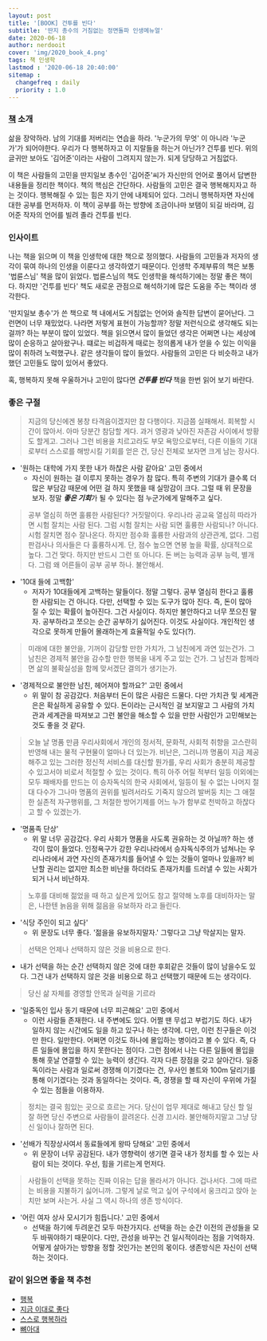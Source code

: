 ```yaml
---
layout: post
title: '[BOOK] 건투를 빈다'
subtitle: '딴지 총수의 거침없는 정면돌파 인생메뉴얼'
date: 2020-06-18
author: nerdooit
cover: 'img/2020_book_4.png'
tags: 책 인생학
lastmod : '2020-06-18 20:40:00'
sitemap :
  changefreq : daily
  priority : 1.0
---
```


### [책](http://www.yes24.com/Product/Goods/3114607) 소개
삶을 장악하라.  남의 기대를 저버리는 연습을 하라. '누군가의 무엇' 이 아니라
'누군가'가 되어야한다. 우리가 다 행복하자고 이 지랄들을 하는거 아닌가? 건투를 빈다.
위의 글귀만 보아도 '김어준'이라는 사람이 그려지지 않는가. 되게 당당하고
거침없다.

이 책은 사람들의 고민을 딴지일보 총수인 '김어준'씨가 자신만의 언어로 풀어서
답변한 내용들을 정리한 책이다. 책의 핵심은 간단하다. 사람들의 고민은 결국
행복해지자고 하는 것이다. 행복해질 수 있는 힘은 자기 안에 내제되어 있다. 그러니
행복하자면 자신에 대한 공부를 먼저하자. 이 책이 공부를 하는 방향에 조금이나마
보탬이 되길 바라며, 김어준 작자의 언어를 빌려 졸라 건투를 빈다.

### 인사이트
나는 책을 읽으며 이 책을 인생학에 대한 책으로 정의했다. 사람들의 고민들과 저자의
생각이 묶여 하나의 인생을 이룬다고 생각하였기 때문이다. 인생학 주제부류의 책은
보통 '법륜스님' 책을 많이 읽었다. 법륜스님의 책도 인생학을 해석하기에는 정말
좋은 책이다. 하지만 '건투를 빈다' 책도 새로운 관점으로 해석하기에 많은 도움을
주는 책이라 생각한다.

'딴지일보 총수'가 쓴 책으로 책 내에서도 거침없는 언어와 솔직한 답변이 묻어난다.
그런면이 너무 재밌었다. 나라면 저렇게 표현이 가능할까? 정말 저런식으로 생각해도
되는 걸까? 하는 부분이 많이 있었다. 책을 읽으면서 많이 들었던 생각은 어쩌면 나는
세상에 많이 순응하고 살아왔구나. 떄로는 비겁하게 때로는 정의롭게 내가 얻을 수
있는 이익을 많이 취하려 노력했구나. 같은 생각들이 많이 들었다. 사람들의 고민은
다 비슷하고 내가 했던 고민들도 많이 있어서 좋았다.

혹, 행복하지 못해 우울하거나 고민이 많다면 ***건투를 빈다*** 책을 한번 읽어 보기
바란다.

### 좋은 구절
> 지금의 당신에겐 봉창 타격음이겠지만 참 다행이다. 지금쯤 실패해서. 회복할
> 시간이 많아서. 아마 당분간 참담할 게다. 과거 영광과 낮아진 자존감 사이에서
> 방황도 할게고. 그러나 그런 비용을 치르고라도 부모 욕망으로부터, 다른 이들의
> 기대로부터 스스로를 해방시킬 기회를 얻은 건, 당신 전체로 보자면 크게 남는
> 장사다.

- '원하는 대학에 가지 못한 내가 하찮은 사람 같아요' 고민 중에서
	- 자신이 원하는 걸 이루지 못하는 경우가 참 많다. 특히 주변의 기대가 클수록 더
	많은 부담감 때문에 어떤 걸 하지 못했을 때 실망감이 크다. 그럴 때 위 문장을
	보자. 정말 ***좋은 기회***가 될 수 있다는 점 누군가에게 말해주고 싶다.

> 공부 열심히 하면 훌륭한 사람된다? 거짓말이다. 우리나라 공교육 열심히 따라가면
> 시험 잘치는 사람 된다. 그럼 시험 잘치는 사람 되면 훌륭한 사람되나? 아니다.
> 시험 잘치면 점수 잘나온다. 하지만 점수화 훌륭한 사람과의 상관관계, 없다. 그럼
> 판검사나 의사들은 다 훌륭하시게. 단, 점수 높으면 연봉 높을 확률, 상대적으로
> 높다. 그건 맞다. 하지만 반드시 그런 또 아니다. 돈 버는 능력과 공부 능력,
> 별개다. 그럼 왜 어른들이 공부 공부 하나. 불안해서.

- '10대 들에 고백함'
	- 저자가 10대들에게 고백하는 말들이다. 정말 그렇다. 공부 열심히 한다고 훌륭한
	사람되는 건 아니다. 다만, 선택할 수 있는 도구가 많아 진다. 즉, 돈이 많아 질 수
	있는 확률이 높아진다. 그건 사실이다. 하지만 불안하다고 너무 쪼으진 말자. 공부하라고
	쪼으는 순간 공부하기 싫어진다. 이것도 사실이다. 개인적인 생각으로 못하게 만들어 몰래하는게
	효율적일 수도 있다(?).

> 미래에 대한 불안을, 기꺼이 감당할 만한 가치가, 그 남친에게 과연 있는건가. 그
> 남친은 경제적 불안을 감수할 만한 행복을 내게 주고 있는 건가. 그 남친과
> 함께라면 삶의 불확실성을 함께 맞서겠단 결의가 생기는가.

- '경제적으로 불안한 남친, 헤어져야 할까요?' 고민 중에서
	- 위 말이 참 공감갔다. 처음부터 돈이 많은 사람은 드물다. 다만 가치관 및 세계관은은 확실하게
	공유할 수 있다. 돈이라는 근시적인 걸 보지말고 그 사람의 가치관과 세계관을
	따져보고 그런 불안을 해소할 수 있을 만한 사람인가 고민해보는 것도 좋을 것
	같다.

> 오늘 날 명품 만큼 우리사회에서 개인의 정서적, 문화적, 사회적 취향을 고스란히
> 반영해 내는 물적 구현물이 얼마나 더 있는가. 비난은, 그러니까 명품이 지금
> 제공해주고 있는 그러한 정신적 서비스를 대신할 뭔가를, 우리 사회가 충분히
> 제공할 수 있고서야 비로서 적절할 수 있는 것이다. 특히 아주 어릴 적부터 일등
> 이외에는 모두 패배자를 만드는 이 승자독식의 한국 사회에서, 일등이 될 수 없는
> 나머지 절대 다수가 그나마 명품의 권위를 빌려서라도 기죽지 않으려 발버둥 치는
> 그 애절한 실존적 자구행위를, 그 처절한 방어기제를 어느 누가 함부로 천박하고
> 하찮다고 할 수 있겠는가.

- '명품족 단상'
	- 위 말 너무 공감갔다. 우리 사회가 명품을 사도록 권유하는 것 아닐까? 하는
	생각이 많이 들었다. 인정욕구가 강한 우리나라에서 승자독식주의가 넘쳐나는
	우리나라에서 과연 자신의 존재가치를 들어낼 수 있는 것들이 얼마나 있을까?
	비난할 권리는 없지만 최소한 비난을 하더라도 존재가치를 드러낼 수 있는 사회가
	되거 나서 비난하자.

> 노후를 대비해 젊었을 때 하고 싶은게 있어도 참고 절약해 노후를 대비하자는 말은,
> 나한텐 늙음을 위해 젊음을 유보하자 라고 들린다.

- '식당 주인이 되고 싶다'
	- 위 문장도 너무 좋다. '젊을을 유보하지말자.' 그렇다고 그냥 막살지는 말자.

> 선택은 언제나 선택하지 않은 것을 비용으로 한다.

- 내가 선택을 하는 순간 선택하지 않은 것에 대한 후회같은 것들이 많이 남을수도
있다. 그건 내가 선택하지 않은 것을 비용으로 하고 선택했기 때문에 드는 생각이다.

> 당신 삶 자체를 경영할 안목과 실력을 기르라

- '일중독인 입사 동기 때문에 너무 피곤해요' 고민 중에서
	- 이런 사람들 존재한다. 내 주변에도 있다. 어쩔 땐 무섭고 부럽기도 하다. 내가
	일하지 않는 시간에도 일을 하고 있구나 하는 생각에. 다만, 이런 친구들은 이것만
	한다. 일만한다. 어쩌면 이것도 하나에 몰입하는 병이라고 볼 수 있다. 즉, 다른
	일들에 몰입을 하지 못한다는 점이다. 그런 점에서 나는 다른 일들에 몰입을 통해
	훗날 연결할 수 있는 능력이 생긴다. 각자 다른 장점을 갖고 살아간다.
	일중독이라는 사람과 일로써 경쟁해 이기겠다는 건, 우사인 볼트와 100m 달리기를
	통해 이기겠다는 것과 동일하다는 것이다. 즉, 경쟁을 할 때 자신이 우위에 가질 수
	있는 점들을 이용하자.

> 정치는 결국 힘있는 곳으로 흐르는 거다. 당신이 업무 제대로 해내고 당신 할 일 잘
> 하면 당신 주변으로 사람들이 끌려온다. 신경 끄시라. 불안해하지말고 그냥 당신
> 일이나 잘하면 된다.

- '선배가 직장상사여서 동료들에게 왕따 당해요' 고민 중에서
	- 위 문장이 너무 공감된다. 내가 영향력이 생기면 결국 내가 정치를 할 수 있는
	사람이 되는 것이다. 우선, 힘을 기르는게 먼저다.

> 사람들이 선택을 못하는 진짜 이유는 답을 몰라서가 아니다. 겁나서다. 그에 따르는
> 비용을 지불하기 싫어니까. 그렇게 날로 먹고 싶어 구석에서 웅크리고 앉아 눈치만
> 보며 사는거. 사실 그 역시 하나의 생존 방식이다.

- '어린 여자 상사 모시기가 힘듭니다.' 고민 중에서
	- 선택을 하기에 두려운건 모두 마찬가지다. 선택을 하는 순간 이전의 관성들을
	모두 바꿔야하기 때문이다. 다만, 관성을 바꾸는 건 일시적이라는 점을 기억하자.
	어떻게 살아가는 방향을 정할 것인가는 본인의 몫이다. 생존방식은 자신이 선택하는
	것이다.

### 같이 읽으면 좋을 책 추천
- [행복](http://www.yes24.com/Product/Goods/23786603?scode=029)
- [지금 이대로 좋다](http://www.yes24.com/Product/Goods/80739168?scode=029)
- [스스로 행복하라](http://www.yes24.com/Product/Goods/85465381?scode=032&OzSrank=1)
- [뼈아대](http://www.yes24.com/Product/Goods/64444214?scode=032&OzSrank=1)
